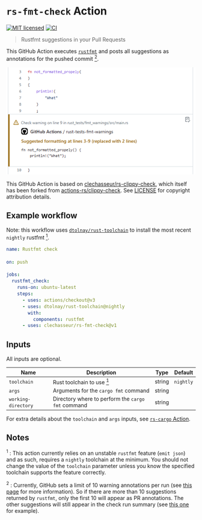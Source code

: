 # `rs-fmt-check` Action

[![MIT licensed](https://img.shields.io/badge/license-MIT-blue.svg)](LICENSE)
[![CI](https://github.com/clechasseur/rs-fmt-check/actions/workflows/ci.yml/badge.svg?branch=main&event=push)](https://github.com/clechasseur/rs-fmt-check/actions/workflows/ci.yml)

> Rustfmt suggestions in your Pull Requests

This GitHub Action executes [`rustfmt`](https://github.com/rust-lang/rustfmt)
and posts all suggestions as annotations for the pushed commit [<sup>2</sup>](#note-annotations-limit).

![Screenshot of a rustfmt suggestion displayed in the commit interface of GitHub](./.github/screenshot_fmt.png)

This GitHub Action is based on [clechasseur/rs-clippy-check](https://github.com/clechasseur/rs-clippy-check), which itself has been forked from [actions-rs/clippy-check](https://github.com/actions-rs/clippy-check). See [LICENSE](LICENSE) for copyright attribution details.

## Example workflow

Note: this workflow uses [`dtolnay/rust-toolchain`](https://github.com/dtolnay/rust-toolchain) to install the most recent `nightly` rustfmt [<sup>1</sup>](#note-nightly-requirement).

```yaml
name: Rustfmt check

on: push

jobs:
  rustfmt_check:
    runs-on: ubuntu-latest
    steps:
      - uses: actions/checkout@v3
      - uses: dtolnay/rust-toolchain@nightly
        with:
          components: rustfmt
      - uses: clechasseur/rs-fmt-check@v1
```

## Inputs

All inputs are optional.

| Name | Description | Type | Default |
| --- | --- | --- | --- |
| `toolchain` | Rust toolchain to use [<sup>1</sup>](#note-nightly-requirement) | string | `nightly` |
| `args` | Arguments for the `cargo fmt` command | string |         |
| `working-directory` | Directory where to perform the `cargo fmt` command | string |         |

For extra details about the `toolchain` and `args` inputs, see [`rs-cargo` Action](https://github.com/clechasseur/rs-cargo#inputs).

## Notes

<a name="note-nightly-requirement"><sup>1</sup></a> : This action currently relies on an unstable `rustfmt` feature (`emit json`) and as such, requires a `nightly` toolchain at the minimum. You should not change the value of the `toolchain` parameter unless you know the specified toolchain supports the feature correctly.

<a name="note-annotations-limit"><sup>2</sup></a> : Currently, GitHub sets a limit of 10 warning annotations per run (see [this page](https://docs.github.com/en/rest/checks/runs?apiVersion=2022-11-28) for more information). So if there are more than 10 suggestions returned by `rustfmt`, only the first 10 will appear as PR annotations. The other suggestions will still appear in the check run summary (see [this one](https://github.com/clechasseur/rs-fmt-check/actions/runs/5886828621) for example).
